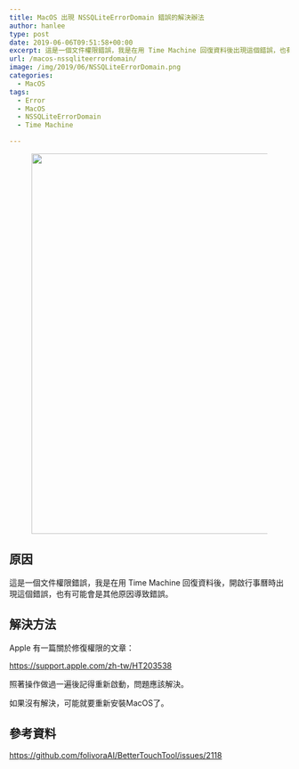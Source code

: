 ```yaml
---
title: MacOS 出現 NSSQLiteErrorDomain 錯誤的解決辦法
author: hanlee
type: post
date: 2019-06-06T09:51:58+00:00
excerpt: 這是一個文件權限錯誤，我是在用 Time Machine 回復資料後出現這個錯誤，也有可能會是其他原因導致錯誤
url: /macos-nssqliteerrordomain/
image: /img/2019/06/NSSQLiteErrorDomain.png
categories:
  - MacOS
tags:
  - Error
  - MacOS
  - NSSQLiteErrorDomain
  - Time Machine

---
```

<figure class="wp-block-image"><img loading="lazy" width="1024" height="683" src="https://blog.hanlee.co/wp-content/uploads/2019/06/NSSQLiteErrorDomain-1024x683.png" alt="" class="wp-image-383" srcset="https://blog.hanlee.co/wp-content/uploads/2019/06/NSSQLiteErrorDomain-1024x683.png 1024w, https://blog.hanlee.co/wp-content/uploads/2019/06/NSSQLiteErrorDomain-300x200.png 300w, https://blog.hanlee.co/wp-content/uploads/2019/06/NSSQLiteErrorDomain-768x512.png 768w, https://blog.hanlee.co/wp-content/uploads/2019/06/NSSQLiteErrorDomain.png 1200w" sizes="(max-width: 1024px) 100vw, 1024px" /></figure> 

## 原因

這是一個文件權限錯誤，我是在用 Time Machine 回復資料後，開啟行事曆時出現這個錯誤，也有可能會是其他原因導致錯誤。

## 解決方法

Apple 有一篇關於修復權限的文章：

<https://support.apple.com/zh-tw/HT203538>

照著操作做過一遍後記得重新啟動，問題應該解決。

如果沒有解決，可能就要重新安裝MacOS了。

## 參考資料

<https://github.com/folivoraAI/BetterTouchTool/issues/2118>